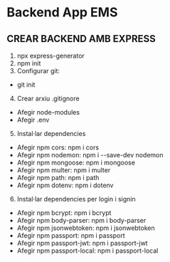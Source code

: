 # Backend App EMS

## CREAR BACKEND AMB EXPRESS
1. npx express-generator
2. npm init
3. Configurar git: 
  - git init
4. Crear arxiu .gitignore
  - Afegir node-modules
  - Afegir .env
5. Instal·lar dependencies
  - Afegir npm cors: npm i cors
  - Afegir npm nodemon: npm i --save-dev nodemon
  - Afegir npm mongoose: npm i mongoose
  - Afegir npm multer: npm i multer
  - Afegir npm path: npm i path
  - Afegir npm dotenv: npm i dotenv
6. Instal·lar dependencies per login i signin
  - Afegir npm bcrypt: npm i bcrypt
  - Afegir npm body-parser: npm i body-parser
  - Afegir npm jsonwebtoken: npm i jsonwebtoken
  - Afegir npm passport: npm i passport
  - Afegir npm passport-jwt: npm i passport-jwt
  - Afegir npm passport-local: npm i passport-local
